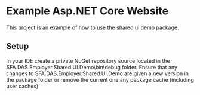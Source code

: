 ﻿# Example Asp.NET Core Website

This project is an example of how to use the shared ui demo package. 

## Setup

In your IDE create a private NuGet repository source located in the SFA.DAS.Employer.Shared.UI.Demo\bin\debug folder.
Ensure that any changes to SFA.DAS.Employer.Shared.UI.Demo are given a new version in the package folder or remove the current one any package cache (including user caches)
